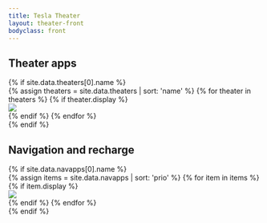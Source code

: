 ```yaml
---
title: Tesla Theater
layout: theater-front
bodyclass: front
---
```


<section class="theater-front">
<h1 class="mainpage">Theater apps</h1>
{% if site.data.theaters[0].name %}
  <div class="theater-grid">
    <div class="grid-container">
      {% assign theaters = site.data.theaters | sort: 'name' %}
      {% for theater in theaters %}
        {% if theater.display %}
        <div class="grid-item">
          <a href="https://{% if theater.redirect %}www.youtube.com/redirect?q={% endif %}{{theater.url}}"><img class="theatericons" src="/assets/images/{{theater.image}}"></a></div>
        {% endif %}
      {% endfor %}
    </div>
  </div>
{% endif %}
<br>
<h1 class="mainpage">Navigation and recharge</h1>
{% if site.data.navapps[0].name %}
  <div class="theater-grid">
    <div class="grid-container">
      {% assign items = site.data.navapps | sort: 'prio' %}
      {% for item in items %}
        {% if item.display %}
        <div class="grid-item">
          <a href="https://{{item.url}}"><img class="theatericons" src="/assets/images/{{item.image}}"></a></div>
        {% endif %}
      {% endfor %}
    </div>
  </div>
{% endif %}

</section>
